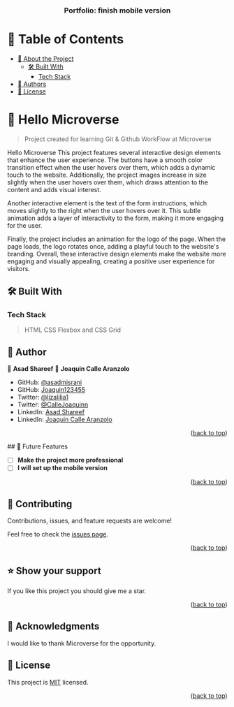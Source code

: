 <a id="readme-top"></a>

<div align="center">

  <h3><b>Portfolio: finish mobile version</b></h3>

</div>

# 📗 Table of Contents

- [📖 About the Project](#about-project)
  - [🛠 Built With](#built-with)
    - [Tech Stack](#tech-stack)
- [👥 Authors](#authors)
- [📝 License](#license)

# 📖 Hello Microverse <a id="about-project"></a>

> Project created for learning Git & Github WorkFlow at Microverse

Hello Microverse This project features several interactive design elements that enhance the user experience. The buttons have a smooth color transition effect when the user hovers over them, which adds a dynamic touch to the website. Additionally, the project images increase in size slightly when the user hovers over them, which draws attention to the content and adds visual interest.

Another interactive element is the text of the form instructions, which moves slightly to the right when the user hovers over it. This subtle animation adds a layer of interactivity to the form, making it more engaging for the user.

Finally, the project includes an animation for the logo of the page. When the page loads, the logo rotates once, adding a playful touch to the website's branding. Overall, these interactive design elements make the website more engaging and visually appealing, creating a positive user experience for visitors.

## 🛠 Built With <a id="built-with"></a>

### Tech Stack <a id="tech-stack"></a>

> HTML CSS Flexbox and CSS Grid

## 👥 Author <a id="authors"></a>

👤 **Asad Shareef**
👤 **Joaquin Calle Aranzolo**

- GitHub: [@asadmisrani](https://github.com/asadmisrani)
- GitHub: [Joaquin123455](https://github.com/Joaquin123455)
- Twitter: [@lizalilia1](https://twitter.com/lizalilia1)
- Twitter: [@CalleJoaquinn](https://twitter.com/CalleJoaquinn)
- LinkedIn: [Asad Shareef](https://www.linkedin.com/in/asad-shareef-b73665233/)
- LinkedIn: [Joaquin Calle Aranzolo](https://www.linkedin.com/in/joaquin-calle-aranzolo-695bba260/)

<p align="right">(<a href="#readme-top">back to top</a>)</p>
## 🔭 Future Features <a name="future-features"></a>

- [ ] **Make the project more professional**
- [ ] **I will set up the mobile version**

<p align="right">(<a href="#readme-top">back to top</a>)</p>

## 🤝 Contributing <a name="contributing"></a>

Contributions, issues, and feature requests are welcome!

Feel free to check the [issues page](../../issues/).

<p align="right">(<a href="#readme-top">back to top</a>)</p>

## ⭐️ Show your support <a name="support"></a>

If you like this project you should give me a star.

<p align="right">(<a href="#readme-top">back to top</a>)</p>

## 🙏 Acknowledgments <a name="acknowledgements"></a>

I would like to thank Microverse for the opportunity.

## 📝 License <a id="license"></a>

This project is [MIT](./LICENSE) licensed.

<p align="right">(<a href="#readme-top">back to top</a>)</p>
